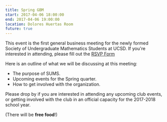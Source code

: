 ```yaml
---
title: Spring GBM
start: 2017-04-06 18:00:00
end: 2017-04-06 19:00:00
location: Dolores Huertas Room
future: true
---
```


This event is the first general business meeting for the newly formed Society of Undergraduate Mathematics Students at UCSD.
If you're interested in attending, please fill out the [RSVP Form](https://tinyurl.com/sums-gbm-sp17)

Here is an outline of what we will be discussing at this meeting:

- The purpose of SUMS.
- Upcoming events for the Spring quarter.
- How to get involved with the organization.

Please drop by if you are interested in attending any upcoming club events, or getting involved with the club in an official capacity for the 2017-2018 school year.

(There will be **free food**!)
